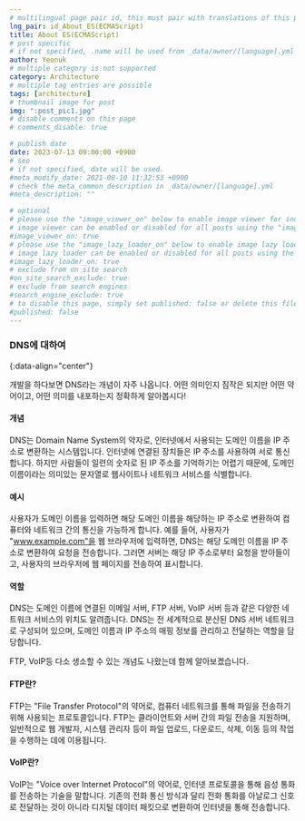 ```yaml
---
# multilingual page pair id, this must pair with translations of this page. (This name must be unique)
lng_pair: id_About_ES(ECMAScript)
title: About ES(ECMAScript)
# post specific
# if not specified, .name will be used from _data/owner/[language].yml
author: Yeonuk
# multiple category is not supported
category: Architecture
# multiple tag entries are possible
tags: [architecture]
# thumbnail image for post
img: ":post_pic1.jpg"
# disable comments on this page
# comments_disable: true

# publish date
date: 2023-07-13 09:00:00 +0900
# seo
# if not specified, date will be used.
#meta_modify_date: 2021-08-10 11:32:53 +0900
# check the meta_common_description in _data/owner/[language].yml
#meta_description: ""

# optional
# please use the "image_viewer_on" below to enable image viewer for individual pages or posts (_posts/ or [language]/_posts folders).
# image viewer can be enabled or disabled for all posts using the "image_viewer_posts: true" setting in _data/conf/main.yml.
#image_viewer_on: true
# please use the "image_lazy_loader_on" below to enable image lazy loader for individual pages or posts (_posts/ or [language]/_posts folders).
# image lazy loader can be enabled or disabled for all posts using the "image_lazy_loader_posts: true" setting in _data/conf/main.yml.
#image_lazy_loader_on: true
# exclude from on site search
#on_site_search_exclude: true
# exclude from search engines
#search_engine_exclude: true
# to disable this page, simply set published: false or delete this file
#published: false
---
```


<!-- outline-start -->

### DNS에 대하여

{:data-align="center"}

<!-- outline-end -->

개발을 하다보면 DNS라는 개념이 자주 나옵니다.
어떤 의미인지 짐작은 되지만 어떤 약어이고, 어떤 의미를 내포하는지 정확하게 알아봅시다!

#### 개념

DNS는 Domain Name System의 약자로, 인터넷에서 사용되는 도메인 이름을 IP 주소로 변환하는 시스템입니다.
인터넷에 연결된 장치들은 IP 주소를 사용하여 서로 통신합니다. 하지만 사람들이 일련의 숫자로 된 IP 주소를 기억하기는 어렵기 때문에, 도메인 이름이라는 의미있는 문자열로 웹사이트나 네트워크 서비스를 식별합니다.

#### 예시

사용자가 도메인 이름을 입력하면 해당 도메인 이름을 해당하는 IP 주소로 변환하여 컴퓨터와 네트워크 간의 통신을 가능하게 합니다.
예를 들어, 사용자가 "www.example.com"을 웹 브라우저에 입력하면, DNS는 해당 도메인 이름을 IP 주소로 변환하여 요청을 전송합니다.
그러면 서버는 해당 IP 주소로부터 요청을 받아들이고, 사용자의 브라우저에 웹 페이지를 전송하여 표시합니다.

#### 역할

DNS는 도메인 이름에 연결된 이메일 서버, FTP 서버, VoIP 서버 등과 같은 다양한 네트워크 서비스의 위치도 알려줍니다.
DNS는 전 세계적으로 분산된 DNS 서버 네트워크로 구성되어 있으며, 도메인 이름과 IP 주소의 매핑 정보를 관리하고 전달하는 역할을 담당합니다.

FTP, VoIP등 다소 생소할 수 있는 개념도 나왔는데 함께 알아보곘습니다.

#### FTP란?

FTP는 "File Transfer Protocol"의 약어로, 컴퓨터 네트워크를 통해 파일을 전송하기 위해 사용되는 프로토콜입니다.
FTP는 클라이언트와 서버 간의 파일 전송을 지원하며, 일반적으로 웹 개발자, 시스템 관리자 등이 파일 업로드, 다운로드, 삭제, 이동 등의 작업을 수행하는 데에 이용됩니다.

#### VoIP란?

VoIP는 "Voice over Internet Protocol"의 약어로, 인터넷 프로토콜을 통해 음성 통화를 전송하는 기술을 말합니다.
기존의 전화 통신 방식과 달리 전화 통화를 아날로그 신호로 전달하는 것이 아니라 디지털 데이터 패킷으로 변환하여 인터넷을 통해 전송합니다.
